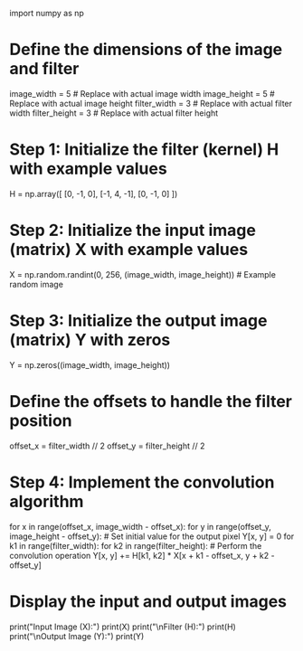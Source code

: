 import numpy as np

# Define the dimensions of the image and filter
image_width = 5   # Replace with actual image width
image_height = 5  # Replace with actual image height
filter_width = 3  # Replace with actual filter width
filter_height = 3 # Replace with actual filter height

# Step 1: Initialize the filter (kernel) H with example values
H = np.array([
    [0, -1, 0],
    [-1, 4, -1],
    [0, -1, 0]
])

# Step 2: Initialize the input image (matrix) X with example values
X = np.random.randint(0, 256, (image_width, image_height))  # Example random image

# Step 3: Initialize the output image (matrix) Y with zeros
Y = np.zeros((image_width, image_height))

# Define the offsets to handle the filter position
offset_x = filter_width // 2
offset_y = filter_height // 2

# Step 4: Implement the convolution algorithm
for x in range(offset_x, image_width - offset_x):
    for y in range(offset_y, image_height - offset_y):
        # Set initial value for the output pixel
        Y[x, y] = 0
        for k1 in range(filter_width):
            for k2 in range(filter_height):
                # Perform the convolution operation
                Y[x, y] += H[k1, k2] * X[x + k1 - offset_x, y + k2 - offset_y]

# Display the input and output images
print("Input Image (X):")
print(X)
print("\nFilter (H):")
print(H)
print("\nOutput Image (Y):")
print(Y)
